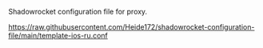 Shadowrocket configuration file for proxy.

https://raw.githubusercontent.com/Heide172/shadowrocket-configuration-file/main/template-ios-ru.conf